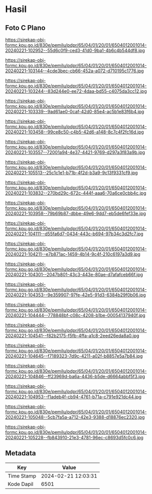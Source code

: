# Hasil

## Foto C Plano

https://sirekap-obj-formc.kpu.go.id/830e/pemilu/pdpr/65/04/01/20/01/6504012001014-20240221-102952--55d6c0f9-ced3-41d0-9ba1-4b6c4b544df8.jpg

https://sirekap-obj-formc.kpu.go.id/830e/pemilu/pdpr/65/04/01/20/01/6504012001014-20240221-103144--4cde3bec-cb66-452a-a072-d710195c1776.jpg

https://sirekap-obj-formc.kpu.go.id/830e/pemilu/pdpr/65/04/01/20/01/6504012001014-20240221-103244--83d244e0-ee72-4daa-bd55-c4075da3cc12.jpg

https://sirekap-obj-formc.kpu.go.id/830e/pemilu/pdpr/65/04/01/20/01/6504012001014-20240221-103339--9ad61ae0-0caf-42d0-85e4-ac5b1e83f6b4.jpg

https://sirekap-obj-formc.kpu.go.id/830e/pemilu/pdpr/65/04/01/20/01/6504012001014-20240221-103458--99ce8c50-c4b5-42d6-a148-8c7c4f2fc16d.jpg

https://sirekap-obj-formc.kpu.go.id/830e/pemilu/pdpr/65/04/01/20/01/6504012001014-20240221-103557--72001a94-4e37-4421-9769-d297a3f83a9b.jpg

https://sirekap-obj-formc.kpu.go.id/830e/pemilu/pdpr/65/04/01/20/01/6504012001014-20240221-105513--25c1c1e1-b71b-4f2d-b3a9-9c13f9331cf9.jpg

https://sirekap-obj-formc.kpu.go.id/830e/pemilu/pdpr/65/04/01/20/01/6504012001014-20240221-103832--270bd29c-672c-444f-aaa6-70a6ce0cbb4c.jpg

https://sirekap-obj-formc.kpu.go.id/830e/pemilu/pdpr/65/04/01/20/01/6504012001014-20240221-103958--79b69b87-dbbe-49e6-9dd7-eb5de6fef33e.jpg

https://sirekap-obj-formc.kpu.go.id/830e/pemilu/pdpr/65/04/01/20/01/6504012001014-20240221-104111--d55fa6d7-0434-443c-b694-97b34c3d2fc7.jpg

https://sirekap-obj-formc.kpu.go.id/830e/pemilu/pdpr/65/04/01/20/01/6504012001014-20240221-104211--e7b871ac-1459-4b14-9c4f-210c6197a3d9.jpg

https://sirekap-obj-formc.kpu.go.id/830e/pemilu/pdpr/65/04/01/20/01/6504012001014-20240221-104301--2047b801-43c3-443e-80ae-d7afafceb66f.jpg

https://sirekap-obj-formc.kpu.go.id/830e/pemilu/pdpr/65/04/01/20/01/6504012001014-20240221-104353--9e359907-97fe-42e5-91d3-6384b29f0b06.jpg

https://sirekap-obj-formc.kpu.go.id/830e/pemilu/pdpr/65/04/01/20/01/6504012001014-20240221-104444--778848bf-c08c-4208-b1be-00054137940f.jpg

https://sirekap-obj-formc.kpu.go.id/830e/pemilu/pdpr/65/04/01/20/01/6504012001014-20240221-104541--f82b2175-f5fb-4ffa-a1c8-2eed26eda8a0.jpg

https://sirekap-obj-formc.kpu.go.id/830e/pemilu/pdpr/65/04/01/20/01/6504012001014-20240221-104645--f7189323-7d9c-4211-a02f-b8857e5a7b84.jpg

https://sirekap-obj-formc.kpu.go.id/830e/pemilu/pdpr/65/04/01/20/01/6504012001014-20240221-104846--ff23969d-ba6a-4436-b5de-d6664abbf5f3.jpg

https://sirekap-obj-formc.kpu.go.id/830e/pemilu/pdpr/65/04/01/20/01/6504012001014-20240221-104953--f1adeb4f-cb94-4761-b71a-c791e921dc44.jpg

https://sirekap-obj-formc.kpu.go.id/830e/pemilu/pdpr/65/04/01/20/01/6504012001014-20240221-105048--5cb7fa5a-a712-42e3-9388-d18876ec2320.jpg

https://sirekap-obj-formc.kpu.go.id/830e/pemilu/pdpr/65/04/01/20/01/6504012001014-20240221-105228--fb843910-21e3-4781-96ec-c8693d5fc0c6.jpg


## Metadata

| Key        | Value               |
| ---------- | ------------------- |
| Time Stamp | 2024-02-21 12:03:31 |
| Kode Dapil | 6501                |



